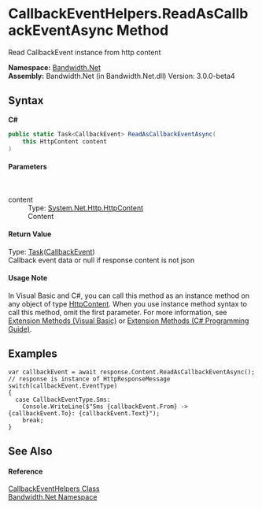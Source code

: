 ﻿# CallbackEventHelpers.ReadAsCallbackEventAsync Method 
 

Read CallbackEvent instance from http content

**Namespace:**&nbsp;<a href ="N_Bandwidth_Net.md">Bandwidth.Net</a><br />**Assembly:**&nbsp;Bandwidth.Net (in Bandwidth.Net.dll) Version: 3.0.0-beta4

## Syntax

**C#**<br />
``` C#
public static Task<CallbackEvent> ReadAsCallbackEventAsync(
	this HttpContent content
)
```


#### Parameters
&nbsp;<dl><dt>content</dt><dd>Type: <a href="http://msdn2.microsoft.com/en-us/library/hh193687" target="_blank">System.Net.Http.HttpContent</a><br />Content</dd></dl>

#### Return Value
Type: <a href="http://msdn2.microsoft.com/en-us/library/dd321424" target="_blank">Task</a>(<a href ="T_Bandwidth_Net_CallbackEvent.md">CallbackEvent</a>)<br />Callback event data or null if response content is not json

#### Usage Note
In Visual Basic and C#, you can call this method as an instance method on any object of type <a href="http://msdn2.microsoft.com/en-us/library/hh193687" target="_blank">HttpContent</a>. When you use instance method syntax to call this method, omit the first parameter. For more information, see <a href="http://msdn.microsoft.com/en-us/library/bb384936.aspx">Extension Methods (Visual Basic)</a> or <a href="http://msdn.microsoft.com/en-us/library/bb383977.aspx">Extension Methods (C# Programming Guide)</a>.

## Examples

```
var callbackEvent = await response.Content.ReadAsCallbackEventAsync(); // response is instance of HttpResponseMessage
switch(callbackEvent.EventType)
{
  case CallbackEventType.Sms:
    Console.WriteLine($"Sms {callbackEvent.From} -> {callbackEvent.To}: {callbackEvent.Text}");
    break;
}
```


## See Also


#### Reference
<a href ="T_Bandwidth_Net_CallbackEventHelpers.md">CallbackEventHelpers Class</a><br /><a href ="N_Bandwidth_Net.md">Bandwidth.Net Namespace</a><br />